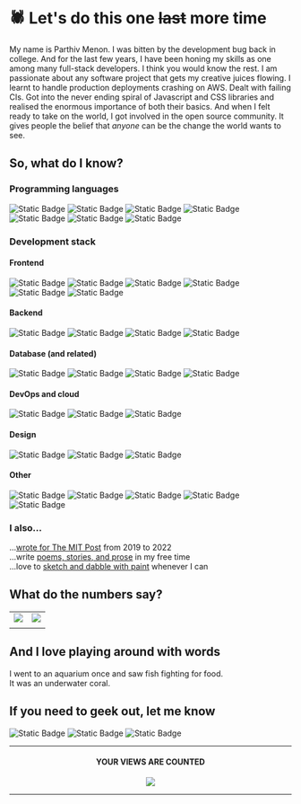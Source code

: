 # 🕷 Let's do this one ~~last~~ more time

My name is Parthiv Menon. I was bitten by the development bug back in college. And for the last few years, I have been honing my skills as one among many full-stack developers. I think you would know the rest. I am passionate about any software project that gets my creative juices flowing. I learnt to handle production deployments crashing on AWS. Dealt with failing CIs. Got into the never ending spiral of Javascript and CSS libraries and realised the enormous importance of both their basics. And when I felt ready to take on the world, I got involved in the open source community. It gives people the belief that _anyone_ can be the change the world wants to see.

## So, what do I know?
### Programming languages
![Static Badge](https://img.shields.io/badge/C_Language-black?style=for-the-badge&logo=c&logoColor=%23A8B9CC) ![Static Badge](https://img.shields.io/badge/Java-black?style=for-the-badge&logo=java) ![Static Badge](https://img.shields.io/badge/Javascript-black?style=for-the-badge&logo=javascript&logoColor=yellow) ![Static Badge](https://img.shields.io/badge/typescript-black?style=for-the-badge&logo=typescript) ![Static Badge](https://img.shields.io/badge/Python-black?style=for-the-badge&logo=python) ![Static Badge](https://img.shields.io/badge/Golang-black?style=for-the-badge&logo=go) ![Static Badge](https://img.shields.io/badge/php-black?style=for-the-badge&logo=php)

### Development stack
#### Frontend
![Static Badge](https://img.shields.io/badge/HTML-black?style=for-the-badge&logo=html5) ![Static Badge](https://img.shields.io/badge/CSS-black?style=for-the-badge&logo=css3) ![Static Badge](https://img.shields.io/badge/ReactJS-black?style=for-the-badge&logo=react&logoColor=%2361DAFB) ![Static Badge](https://img.shields.io/badge/TailwindCSS-black?style=for-the-badge&logo=tailwindcss) ![Static Badge](https://img.shields.io/badge/SASS-black?style=for-the-badge&logo=sass) ![Static Badge](https://img.shields.io/badge/framer-black?style=for-the-badge&logo=framer)

#### Backend
![Static Badge](https://img.shields.io/badge/nodejs-black?style=for-the-badge&logo=node.js) ![Static Badge](https://img.shields.io/badge/django-black?style=for-the-badge&logo=django) ![Static Badge](https://img.shields.io/badge/postman-black?style=for-the-badge&logo=postman) ![Static Badge](https://img.shields.io/badge/firebase-black?style=for-the-badge&logo=firebase)

#### Database (and related)
![Static Badge](https://img.shields.io/badge/MongoDB-black?style=for-the-badge&logo=mongodb) ![Static Badge](https://img.shields.io/badge/MySQL-black?style=for-the-badge&logo=mySQL) ![Static Badge](https://img.shields.io/badge/mongoose-black?style=for-the-badge&logo=mongoose) ![Static Badge](https://img.shields.io/badge/Prisma-black?style=for-the-badge&logo=prisma)

#### DevOps and cloud
![Static Badge](https://img.shields.io/badge/aws-black?style=for-the-badge&logo=amazon%20aws) ![Static Badge](https://img.shields.io/badge/vercel-black?style=for-the-badge&logo=vercel) ![Static Badge](https://img.shields.io/badge/docker-black?style=for-the-badge&logo=docker)

#### Design
![Static Badge](https://img.shields.io/badge/Figma-black?style=for-the-badge&logo=figma) ![Static Badge](https://img.shields.io/badge/photoshop-black?style=for-the-badge&logo=adobe%20photoshop) ![Static Badge](https://img.shields.io/badge/illustrator-black?style=for-the-badge&logo=adobe%20illustrator)

#### Other
![Static Badge](https://img.shields.io/badge/NextJS-black?style=for-the-badge&logo=next.js) ![Static Badge](https://img.shields.io/badge/Symfony-black?style=for-the-badge&logo=symfony) ![Static Badge](https://img.shields.io/badge/jupyter-black?style=for-the-badge&logo=jupyter) ![Static Badge](https://img.shields.io/badge/Linux-black?style=for-the-badge&logo=linux) ![Static Badge](https://img.shields.io/badge/Git-black?style=for-the-badge&logo=git)

### I also...
...[wrote for The MIT Post](https://themitpost.com/author/parthiv/) from 2019 to 2022 <br/>
...write [poems, stories, and prose](https://parthivmenon.com/storyboard/) in my free time <br/>
...love to [sketch and dabble with paint](https://parthivmenon.com/artwork/) whenever I can

## What do the numbers say?
|||
|--|--|
|<img style="height: auto; " src="https://github-readme-stats.vercel.app/api?username=parthiv-m&theme=vue-dark&show_icons=true&hide_border=true&count_private=true" />|<img style="height: auto; " src="https://github-readme-streak-stats.herokuapp.com/?user=parthiv-m&theme=vue-dark&hide_border=true" />|
|||

## And I love playing around with words
I went to an aquarium once and saw fish fighting for food. <br/>
It was an underwater coral.

## If you need to geek out, let me know
![Static Badge](https://img.shields.io/badge/Instagram-white?style=for-the-badge&logo=instagram&link=https%3A%2F%2Finstagram.com%2F_.parthiv_) ![Static Badge](https://img.shields.io/badge/linkedin-white?style=for-the-badge&logo=linkedin&logoColor=%230A66C2&link=https%3A%2F%2Flinkedin.com%2Fin%2Fparthivmenon) ![Static Badge](https://img.shields.io/badge/gmail-white?style=for-the-badge&logo=gmail&link=mailto%3Aparthivmenon01%40gmail.com)

<div align="center">
<hr />
<h4>YOUR VIEWS ARE COUNTED</h4>
<img src="https://profile-counter.glitch.me/parthiv-m/count.svg" />
<hr />
</div>